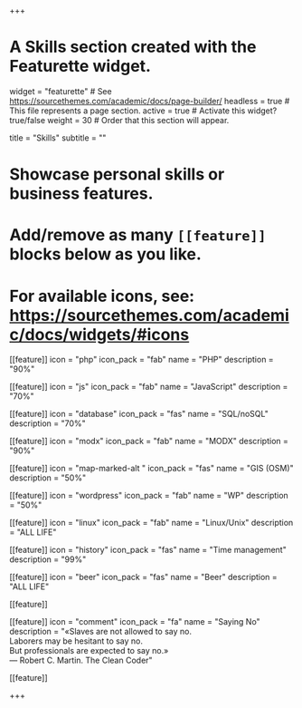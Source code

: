 +++
# A Skills section created with the Featurette widget.
widget = "featurette"  # See https://sourcethemes.com/academic/docs/page-builder/
headless = true  # This file represents a page section.
active = true  # Activate this widget? true/false
weight = 30  # Order that this section will appear.

title = "Skills"
subtitle = ""

# Showcase personal skills or business features.
# 
# Add/remove as many `[[feature]]` blocks below as you like.
# 
# For available icons, see: https://sourcethemes.com/academic/docs/widgets/#icons

[[feature]]
  icon = "php"
  icon_pack = "fab"
  name = "PHP"
  description = "90%"
  
[[feature]]
  icon = "js"
  icon_pack = "fab"
  name = "JavaScript"
  description = "70%"  

[[feature]]
  icon = "database"
  icon_pack = "fas"
  name = "SQL/noSQL"
  description = "70%"

[[feature]]
  icon = "modx"
  icon_pack = "fab"
  name = "MODX"
  description = "90%"

[[feature]]
  icon = "map-marked-alt "
  icon_pack = "fas"
  name = "GIS (OSM)"
  description = "50%"

[[feature]]
  icon = "wordpress"
  icon_pack = "fab"
  name = "WP"
  description = "50%"

[[feature]]
  icon = "linux"
  icon_pack = "fab"
  name = "Linux/Unix"
  description = "ALL LIFE"

[[feature]]
  icon = "history"
  icon_pack = "fas"
  name = "Time management"
  description = "99%"

[[feature]]
  icon = "beer"
  icon_pack = "fas"
  name = "Beer"
  description = "ALL LIFE"

[[feature]]

[[feature]]
  icon = "comment"
  icon_pack = "fa"
  name = "Saying No"
  description = "«Slaves are not allowed to say no.<br>Laborers may be hesitant to say no.<br>But professionals are expected to say no.»<br>— Robert C. Martin. The Clean Coder"

[[feature]]

+++
